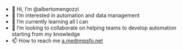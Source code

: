 - 👋 Hi, I’m @albertomengozzi
- 👀 I’m interested in automation and data management
- 🌱 I’m currently learning all I can
- 💞️ I’m looking to collaborate on helping teams to develop automation starting from my knowledge
- 📫 How to reach me a.me@mpsfo.net

<!---
albertomengozzi/albertomengozzi is a ✨ special ✨ repository because its `README.md` (this file) appears on your GitHub profile.
You can click the Preview link to take a look at your changes.
--->
